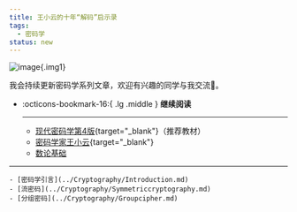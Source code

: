 ```yaml
---
title: 王小云的十年“解码”启示录
tags:
  - 密码学
status: new
---
```


![image](https://s1.imagehub.cc/images/2025/05/08/95791bc65fa16772f50c98c3540d5878.png){.img1}

我会持续更新密码学系列文章，欢迎有兴趣的同学与我交流🙂。

<div class="grid cards" markdown>

-   :octicons-bookmark-16:{ .lg .middle } __继续阅读__

    ---
    - [现代密码学第4版](../Cryptography/现代密码学第4版.pdf){target="_blank"}（推荐教材）
    - [密码学家王小云](../Cryptography/WXY.pdf){target="_blank"}
    - [数论基础](../Cryptography/Numbertheory.md)
  --- 
    - [密码学引言](../Cryptography/Introduction.md)
    - [流密码](../Cryptography/Symmetriccryptography.md)
    - [分组密码](../Cryptography/Groupcipher.md)
</div>
